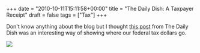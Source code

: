+++
date = "2010-10-11T15:11:58+00:00"
title = "The Daily Dish: A Taxpayer Receipt"
draft = false
tags = ["Tax"]
+++

Don't know anything about the blog but I thought [this post](http://dish.andrewsullivan.com/2010/10/01/a-taxpayer-receipt-2/) from The Daily Dish was an interesting way of showing where our federal tax dollars go. 

![](/images/2010-10-11-6a00d83451c45669e20133f4c12391970b-550wi.png)